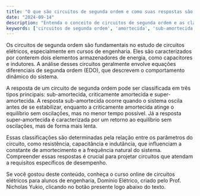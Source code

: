 ```yaml
---
title: "O que são circuitos de segunda ordem e como suas respostas são classificadas?"
date: "2024-09-14"
description: "Entenda o conceito de circuitos de segunda ordem e as classificações de suas respostas."
keywords: ['circuitos de segunda ordem', 'amortecida', 'sub-amortecida', 'resposta', 'EDO']
---
```


Os circuitos de segunda ordem são fundamentais no estudo de circuitos elétricos, especialmente em cursos de engenharia. Eles são caracterizados por conterem dois elementos armazenadores de energia, como capacitores e indutores. A análise desses circuitos geralmente envolve equações diferenciais de segunda ordem (EDO), que descrevem o comportamento dinâmico do sistema.

A resposta de um circuito de segunda ordem pode ser classificada em três tipos principais: sub-amortecida, criticamente amortecida e super-amortecida. A resposta sub-amortecida ocorre quando o sistema oscila antes de se estabilizar, enquanto a criticamente amortecida atinge o equilíbrio sem oscilações, mas no menor tempo possível. Já a resposta super-amortecida é caracterizada por um retorno ao equilíbrio sem oscilações, mas de forma mais lenta.

Essas classificações são determinadas pela relação entre os parâmetros do circuito, como resistência, capacitância e indutância, que influenciam a constante de amortecimento e a frequência natural do sistema. Compreender essas respostas é crucial para projetar circuitos que atendam a requisitos específicos de desempenho.

Se você gostou deste conteúdo, conheça o curso online de circuitos elétricos para alunos de engenharia, Domínio Elétrico, criado pelo Prof. Nicholas Yukio, clicando no botão presente logo abaixo do texto.